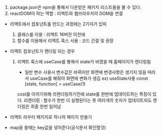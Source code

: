 1. package.json은 npm을 통해서 다운받은 패키지 리스트들을 볼 수 있다.
2. reactDOM이 하는 역할 : 리액트와 웹브라우저의 DOM을 연결

- 리액트에서 컴포넌트를 만드는 과정에는 2가지가 있띠
    1. 클래스를 이용 : 리액트 16버전 이전에
    2. 함수를 이용해서 리액트 훅스 사용 : 코드 간결 및 권장

- 리액트 컴포넌트가 랜더링 되는 경우
    1. 리액트 훅스에 useCase를 통해서 state가 바꼈을 때 홈페이지가 렌더링됨
        - 일반 변수 사용시 변수값은 바뀌지만 화면에 변경사항은 생기지 않음
        따라서 useCase를 해줘야 화면에 변화가 생김
        ex) useState사용
        const [state, function] = useCase(1)

        cost를 아끼기위해 리렌더링하기전에 state를 한번에 업데이트하는 특징이 있다.
        리렌더링 : 함수가 한번 더 실행된다는 뜻
        여러개의 숫자가 업데이트되도 렌더링은 최종 한번 일어남

- 리액트 라우터 패키지로 하나의 페이지 만들기

- map을 쓸때는 key값을 넣어준다(공식문서 확인할것)
